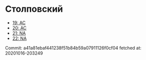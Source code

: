 # Столповский
- [19: AC](19.md)
- [20: AC](20.md)
- [21: NA](21.md)
- [22: NA](22.md)

Commit: a41a81ebaf441238f51b84b59a07911126f0cf04
 fetched at: 20201016-203249
